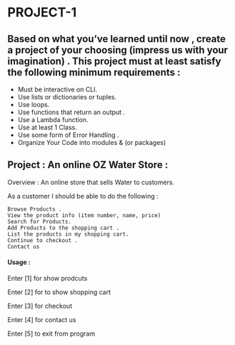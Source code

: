 # PROJECT-1



## Based on what you’ve learned until now , create a project of your choosing (impress us with your imagination) . This project must at least satisfy the following minimum requirements :

- Must be interactive on CLI.
- Use lists or dictionaries or tuples. 
- Use loops.
- Use functions that return an output . 
- Use a Lambda function.
- Use at least 1 Class.
- Use some form of Error Handling .
- Organize Your Code into modules & (or packages)

## Project :  An online OZ Water Store :
Overview : An online store that sells Water to customers.

As a customer I should be able to do the following :

    Browse Products .
    View the product info (item number, name, price)
    Search for Products.
    Add Products to the shopping cart .
    List the products in my shopping cart.
    Continue to checkout .
    Contact us


#### Usage :
Enter [1] for show prodcuts

Enter [2] for to show shopping cart

Enter [3] for checkout

Enter [4] for contact us

Enter [5] to exit from program

